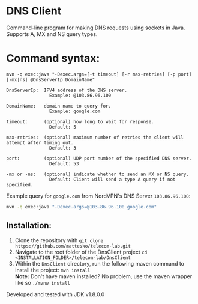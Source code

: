# DNS Client
Command-line program for making DNS requests using sockets in Java. Supports A, MX and NS query types.

# Command syntax:
```
mvn -q exec:java "-Dexec.args=[-t timeout] [-r max-retries] [-p port] [-mx|ns] @DnsServerIp DomainName"
```

```
DnsServerIp:  IPV4 address of the DNS server.
                Example: @103.86.96.100
                
DomainName:   domain name to query for.
                Example: google.com

timeout:      (optional) how long to wait for response. 
                Default: 5
                
max-retries:  (optional) maximum number of retries the client will attempt after timing out. 
                Default: 3
                
port:         (optional) UDP port number of the specified DNS server. 
                Default: 53
                
-mx or -ns:   (optional) indicate whether to send an MX or NS query. 
                Default: Client will send a type A query if not specified.
```

Example query for `google.com` from NordVPN's DNS Server `103.86.96.100`:
```bash
mvn -q exec:java "-Dexec.args=@103.86.96.100 google.com"
```

## Installation:
1. Clone the repository with `git clone https://github.com/mattesko/telecom-lab.git`
2. Navigate to the root folder of the DnsClient project `cd <INSTALLATION_FOLDER>/telecom-lab/DnsClient`
3. Within the `DnsClient` directory, run the following maven command to install the project: `mvn install`</br>
__Note:__ Don't have maven installed? No problem, use the maven wrapper like so `./mvnw install`

Developed and tested with JDK v1.8.0.0
